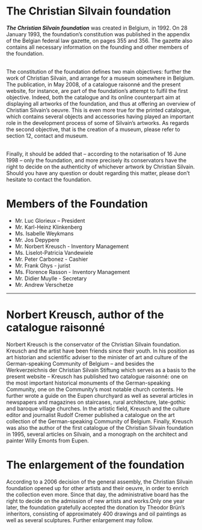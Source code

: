 # The Christian Silvain foundation

**<em>The Christian Silvain foundation</em>** was created in Belgium, in 1992. On 28 January 1993, the foundation’s constitution was published in the appendix of the Belgian federal law gazette, on pages 355 and 356. The gazette also contains all necessary information on the founding and other members of the foundation.<br/><br/>

The constitution of the foundation defines two main objectives: further the work of Christian Silvain, and arrange for a museum somewhere in Belgium. The publication, in May 2008, of a catalogue raisonné and the present website, for instance, are part of the foundation’s attempt to fulfil the first objective. Indeed, both the catalogue and its online counterpart aim at displaying all artworks of the foundation, and thus at offering an overview of Christian Silvain’s oeuvre. This is even more true for the printed catalogue, which contains several objects and accessories having played an important role in the development process of some of Silvain’s artworks. As regards the second objective, that is the creation of a museum, please refer to section 12, contact and museum.<br/><br/>

Finally, it should be added that – according to the notarisation of 16 June 1998 – only the foundation, and more precisely its conservators have the right to decide on the authenticity of whichever artwork by Christian Silvain. Should you have any question or doubt regarding this matter, please don’t hesitate to contact the foundation.

# Members of the Foundation

- Mr. Luc Glorieux – President
- Mr. Karl-Heinz Klinkenberg
- Ms. Isabelle Weykmans
- Mr. Jos Depypere
- Mr. Norbert Kreusch - Inventory Management
- Ms. Liselot-Patricia Vandewiele
- Mr. Peter Carbonez - Cashier
- Mr. Frank Ghys - jurist
- Ms. Florence Rasson - Inventory Management
- Mr. Didier Muylle - Secretary
- Mr. Andrew Verschetze
---

# Norbert Kreusch, author of the catalogue raisonné

Norbert Kreusch is the conservator of the Christian Silvain foundation. Kreusch and the artist have been friends since their youth. In his position as art historian and scientific adviser to the minister of art and culture of the German-speaking Community of Belgium – and besides the Werkverzeichnis der Christian Silvain Stiftung which serves as a basis to the present website – Kreusch has published  two catalogue raisonné: one on the most important historical monuments of the German-speaking Community, one on the Community’s most notable church contents. He further wrote a guide on the Eupen churchyard as well as several articles in newspapers and magazines on staircases, rural architecture, late-gothic and baroque village churches. In the artistic field, Kreusch and the culture editor and journalist Rudolf Cremer published a catalogue on the art collection of the German-speaking Community of Belgium. Finally, Kreusch was also the author of the first catalogue of the Christian Silvain foundation in 1995, several articles on Silvain, and a monograph on the architect and painter Willy Emonts from Eupen.

# The enlargement of the foundation

According to a 2006 decision of the general assembly, the Christian Silvain foundation opened up for other artists and their oeuvre, in order to enrich the collection even more. Since that day, the administrative board has the right to decide on the admission of new artists and works.Only one year later, the foundation gratefully accepted the donation by Theodor Brün’s inheritors, consisting of approximately 400 drawings and oil paintings as well as several sculptures. Further enlargement may follow.
